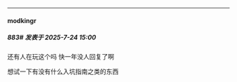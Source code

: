 ﻿
*****

####  modkingr  
##### 883#       发表于 2025-7-24 15:00

还有人在玩这个吗 快一年没人回复了啊

想试一下有没有什么入坑指南之类的东西

